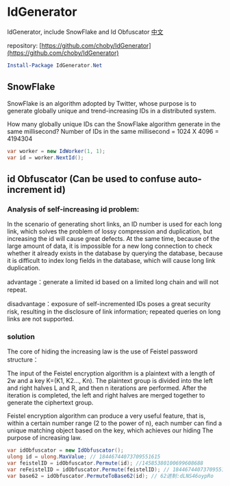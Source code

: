 # IdGenerator
IdGenerator, include SnowFlake and Id Obfuscator
[中文](https://github.com/choby/IdGenerator/blob/main/README-ZH.md)

repository: [https://github.com/choby/IdGenerator](https://github.com/choby/IdGenerator)

```powershell
Install-Package IdGenerator.Net
```

## SnowFlake

SnowFlake is an algorithm adopted by Twitter, whose purpose is to generate globally unique and trend-increasing IDs in a distributed system.



How many globally unique IDs can the SnowFlake algorithm generate in the same millisecond? 
Number of IDs in the same millisecond = 1024 X 4096 = 4194304

```csharp
var worker = new IdWorker(1, 1);
var id = worker.NextId();
```

## id Obfuscator (Can be used to confuse auto-increment id)
### Analysis of self-increasing id problem:

In the scenario of generating short links, an ID number is used for each long link, which solves the problem of lossy compression and duplication, but increasing the id will cause great defects. At the same time, because of the large amount of data, it is impossible for a new long connection to check whether it already exists in the database by querying the database, because it is difficult to index long fields in the database, which will cause long link duplication.

advantage：generate a limited id based on a limited long chain and will not repeat.

disadvantage：exposure of self-incremented IDs poses a great security risk, resulting in the disclosure of link information; repeated queries on long links are not supported.

### solution

The core of hiding the increasing law is the use of Feistel password structure：

The input of the Feistel encryption algorithm is a plaintext with a length of 2w and a key K=(K1, K2..., Kn). The plaintext group is divided into the left and right halves L and R, and then n iterations are performed. After the iteration is completed, the left and right halves are merged together to generate the ciphertext group.

Feistel encryption algorithm can produce a very useful feature, that is, within a certain number range (2 to the power of n), each number can find a unique matching object based on the key, which achieves our hiding The purpose of increasing law.



```csharp
var idObfuscator = new IdObfuscator();
ulong id = ulong.MaxValue; // 18446744073709551615
var feistelID = idObfuscator.Permute(id); //14585380100699608688
var reFeistelID = idObfuscator.Permute(feistelID); // 18446744073709551615
var base62 = idObfuscator.PermuteToBase62(id); // 62进制:dLNS46oypRo
```
